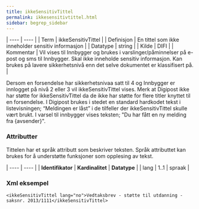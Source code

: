 ```yaml
---
title: ikkeSensitivTittel
permalink: ikkesensitivtittel.html
sidebar: begrep_sidebar
---
```


| ---- | ---- |
| Term | ikkeSensitivTittel |
| Definisjon | En tittel som ikke inneholder sensitiv informasjon |
| Datatype | string |
| Kilde | DIFI |
| Kommentar | Vil vises til Innbygger og brukes i varslinger/påminnelser på e-post og sms til Innbygger. Skal ikke inneholde sensitiv informasjon. Kan brukes på lavere sikkerhetsnivå enn det selve dokumentet er klassifisert på. | 

Dersom en forsendelse har sikkerhetsnivaa satt til 4 og Innbygger er innlogget på nivå 2 eller 3 vil ikkeSensitivTittel vises.
Merk at Digipost ikke har støtte for ikkeSensitivTittel da de ikke har støtte for flere titler knyttet til en forsendelse. I Digipost brukes i stedet en standard hardkodet tekst i listevisningen; “Meldingen er låst” i de tilfeller der ikkeSensitivTittel skulle vært brukt. I varsel til innbygger vises teksten; "Du har fått en ny melding fra {avsender}".

### Attributter

Tittelen har et språk attributt som beskriver teksten. Språk attributtet kan brukes for å understøtte funksjoner som opplesing av tekst.

| ---- | ---- |
| **Identifikator** | **Kardinalitet** | **Datatype** |
| lang              | 1..1             | spraak       |


### Xml eksempel

```
<ikkeSensitivTittel lang="no">Vedtaksbrev - støtte til utdanning - saksnr. 2013/1111</ikkeSensitivTittel>
```
